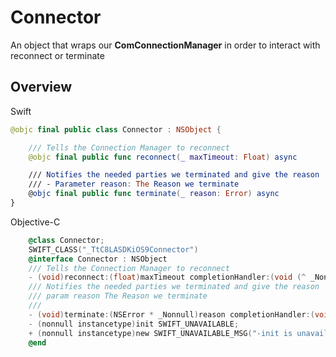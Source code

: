 # Connector

An object that wraps our **ComConnectionManager** in order to interact with reconnect or terminate

## Overview

Swift
```swift
@objc final public class Connector : NSObject {

    /// Tells the Connection Manager to reconnect
    @objc final public func reconnect(_ maxTimeout: Float) async

    /// Notifies the needed parties we terminated and give the reason
    /// - Parameter reason: The Reason we terminate
    @objc final public func terminate(_ reason: Error) async
}
```

Objective-C
```objective-c 
    @class Connector;
    SWIFT_CLASS("_TtC8LASDKiOS9Connector")
    @interface Connector : NSObject
    /// Tells the Connection Manager to reconnect
    - (void)reconnect:(float)maxTimeout completionHandler:(void (^ _Nonnull)(void))completionHandler;
    /// Notifies the needed parties we terminated and give the reason
    /// param reason The Reason we terminate
    ///
    - (void)terminate:(NSError * _Nonnull)reason completionHandler:(void (^ _Nonnull)(void))completionHandler;
    - (nonnull instancetype)init SWIFT_UNAVAILABLE;
    + (nonnull instancetype)new SWIFT_UNAVAILABLE_MSG("-init is unavailable");
    @end
```

